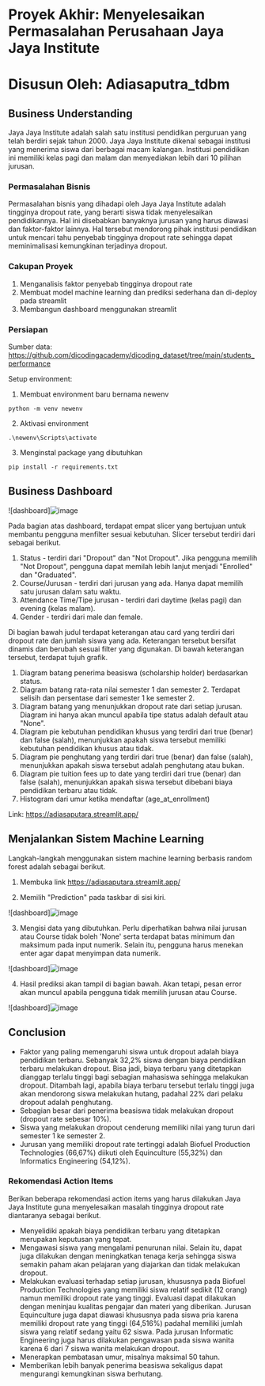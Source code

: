 # Proyek Akhir: Menyelesaikan Permasalahan Perusahaan Jaya Jaya Institute
# Disusun Oleh: Adiasaputra_tdbm

## Business Understanding
Jaya Jaya Institute adalah salah satu institusi pendidikan perguruan yang telah berdiri sejak tahun 2000. Jaya Jaya Institute dikenal sebagai institusi yang menerima siswa dari berbagai macam kalangan. Institusi pendidikan ini memiliki kelas pagi dan malam dan menyediakan lebih dari 10 pilihan jurusan. 

### Permasalahan Bisnis
Permasalahan bisnis yang dihadapi oleh Jaya Jaya Institute adalah tingginya dropout rate, yang berarti siswa tidak menyelesaikan pendidikannya. Hal ini disebabkan banyaknya jurusan yang harus diawasi dan faktor-faktor lainnya. Hal tersebut mendorong pihak institusi pendidikan untuk mencari tahu penyebab tingginya dropout rate sehingga dapat meminimalisasi kemungkinan terjadinya dropout.

### Cakupan Proyek
1. Menganalisis faktor penyebab tingginya dropout rate
2. Membuat model machine learning dan prediksi sederhana dan di-deploy pada streamlit
3. Membangun dashboard menggunakan streamlit

### Persiapan

Sumber data: https://github.com/dicodingacademy/dicoding_dataset/tree/main/students_performance

Setup environment:
1. Membuat environment baru bernama newenv
```
python -m venv newenv
```
2. Aktivasi environment
```
.\newenv\Scripts\activate
```
3. Menginstal package yang dibutuhkan
```
pip install -r requirements.txt
```

## Business Dashboard

![dashboard]![image](https://github.com/user-attachments/assets/ebe1c883-98c8-4140-843d-78aeb6ebad2c)


Pada bagian atas dashboard, terdapat empat slicer yang bertujuan untuk membantu pengguna menfilter sesuai kebutuhan. Slicer tersebut terdiri dari sebagai berikut.
1. Status - terdiri dari "Dropout" dan "Not Dropout". Jika pengguna memilih "Not Dropout", pengguna dapat memilah lebih lanjut menjadi "Enrolled" dan "Graduated".
2. Course/Jurusan - terdiri dari jurusan yang ada. Hanya dapat memilih satu jurusan dalam satu waktu.
3. Attendance Time/Tipe jurusan - terdiri dari daytime (kelas pagi) dan evening (kelas malam).
4. Gender - terdiri dari male dan female.

Di bagian bawah judul terdapat keterangan atau card yang terdiri dari dropout rate dan jumlah siswa yang ada. Keterangan tersebut bersifat dinamis dan berubah sesuai filter yang digunakan. Di bawah keterangan tersebut, terdapat tujuh grafik.
1. Diagram batang penerima beasiswa (scholarship holder) berdasarkan status.
2. Diagram batang rata-rata nilai semester 1 dan semester 2. Terdapat selisih dan persentase dari semester 1 ke semester 2.
3. Diagram batang yang menunjukkan dropout rate dari setiap jurusan. Diagram ini hanya akan muncul apabila tipe status adalah default atau "None".
4. Diagram pie kebutuhan pendidikan khusus yang terdiri dari true (benar) dan false (salah), menunjukkan apakah siswa tersebut memiliki kebutuhan pendidikan khusus atau tidak.
5. Diagram pie penghutang yang terdiri dari true (benar) dan false (salah), menunjukkan apakah siswa tersebut adalah penghutang atau bukan.
6. Diagram pie tuition fees up to date yang terdiri dari true (benar) dan false (salah), menunjukkan apakah siswa tersebut dibebani biaya pendidikan terbaru atau tidak.
7. Histogram dari umur ketika mendaftar (age_at_enrollment)

Link: https://adiasaputara.streamlit.app/

## Menjalankan Sistem Machine Learning
Langkah-langkah menggunakan sistem machine learning berbasis random forest adalah sebagai berikut.

1. Membuka link https://adiasaputara.streamlit.app/

2. Memilih "Prediction" pada taskbar di sisi kiri.

![dashboard]![image](https://github.com/user-attachments/assets/15323e65-493c-42e9-8d13-a475a9c9be83)


3. Mengisi data yang dibutuhkan. Perlu diperhatikan bahwa nilai jurusan atau Course tidak boleh 'None' serta terdapat batas minimum dan maksimum pada input numerik. Selain itu, pengguna harus menekan enter agar dapat menyimpan data numerik.

![dashboard]![image](https://github.com/user-attachments/assets/2fce8a91-7a0b-4b11-a2a4-d5fbbe2e56be)


4. Hasil prediksi akan tampil di bagian bawah. Akan tetapi, pesan error akan muncul apabila pengguna tidak memilih jurusan atau Course.

![dashboard]![image](https://github.com/user-attachments/assets/e5cc4d23-965f-42ea-bf67-8fcacf71006c)


## Conclusion
- Faktor yang paling memengaruhi siswa untuk dropout adalah biaya pendidikan terbaru. Sebanyak 32,2% siswa dengan biaya pendidikan terbaru melakukan dropout. Bisa jadi, biaya terbaru yang ditetapkan dianggap terlalu tinggi bagi sebagian mahasiswa sehingga melakukan dropout. Ditambah lagi, apabila biaya terbaru tersebut terlalu tinggi juga akan mendorong siswa melakukan hutang, padahal 22% dari pelaku dropout adalah penghutang.
- Sebagian besar dari penerima beasiswa tidak melakukan dropout (dropout rate sebesar 10%).
- Siswa yang melakukan dropout cenderung memiliki nilai yang turun dari semester 1 ke semester 2.
- Jurusan yang memiliki dropout rate tertinggi adalah Biofuel Production Technologies (66,67%) diikuti oleh Equinculture (55,32%) dan Informatics Engineering (54,12%).

### Rekomendasi Action Items
Berikan beberapa rekomendasi action items yang harus dilakukan Jaya Jaya Institute guna menyelesaikan masalah tingginya dropout rate diantaranya sebagai berikut.
- Menyelidiki apakah biaya pendidikan terbaru yang ditetapkan merupakan keputusan yang tepat.
- Mengawasi siswa yang mengalami penurunan nilai. Selain itu, dapat juga dilakukan dengan meningkatkan tenaga kerja sehingga siswa semakin paham akan pelajaran yang diajarkan dan tidak melakukan dropout.
- Melakukan evaluasi terhadap setiap jurusan, khususnya pada Biofuel Production Technologies yang memiliki siswa relatif sedikit (12 orang) namun memiliki dropout rate yang tinggi. Evaluasi dapat dilakukan dengan meninjau kualitas pengajar dan materi yang diberikan. Jurusan Equinculture juga dapat diawasi khususnya pada siswa pria karena memiliki dropout rate yang tinggi (64,516%) padahal memiliki jumlah siswa yang relatif sedang yaitu 62 siswa. Pada jurusan Informatic Engineering juga harus dilakukan pengawasan pada siswa wanita karena 6 dari 7 siswa wanita melakukan dropout.
- Menerapkan pembatasan umur, misalnya maksimal 50 tahun.
- Memberikan lebih banyak penerima beasiswa sekaligus dapat mengurangi kemungkinan siswa berhutang.
